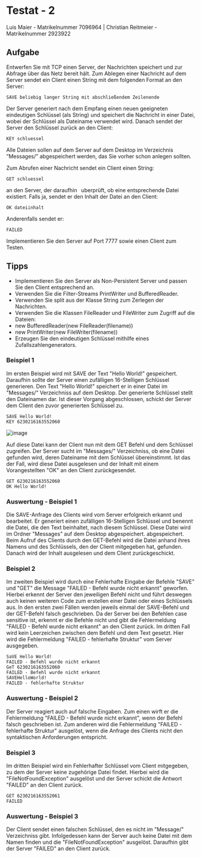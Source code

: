 # Testat - 2
	
Luis Maier - Matrikelnummer 7096964 |
Christian Reitmeier - Matrikelnummer 2923922

## Aufgabe

Entwerfen Sie mit TCP einen Server, der Nachrichten speichert und zur Abfrage über das Netz bereit hält.
Zum Ablegen einer Nachricht auf dem Server sendet ein Client einen String mit dem folgenden Format an
den Server:

	SAVE beliebig langer String mit abschließendem Zeilenende

Der Server generiert nach dem Empfang einen neuen geeigneten eindeutigen Schlüssel (als String) und
speichert die Nachricht in einer Datei, wobei der Schlüssel als Dateiname verwendet wird. Danach sendet
der Server den Schlüssel zurück an den Client:

	KEY schluessel

Alle Dateien sollen auf dem Server auf dem Desktop im Verzeichnis ”Messages/” abgespeichert werden, das
Sie vorher schon anlegen sollten.

Zum Abrufen einer Nachricht sendet ein Client einen String:

	GET schluessel

an den Server, der daraufhin  uberprüft, ob eine entsprechende Datei existiert.
Falls ja, sendet er den Inhalt der Datei an den Client:

	OK dateiinhalt

Anderenfalls sendet er:

	FAILED

Implementieren Sie den Server auf Port 7777 sowie einen Client zum Testen.


## Tipps 

- Implementieren Sie den Server als Non-Persistent Server und passen Sie den Client entsprechend an.
- Verwenden Sie die Filter-Streams PrintWriter und BufferedReader.
- Verwenden Sie split aus der Klasse String zum Zerlegen der Nachrichten.
- Verwenden Sie die Klassen FileReader und FileWriter zum Zugriff auf die Dateien:
- new BufferedReader(new FileReader(filename))
- new PrintWriter(new FileWriter(filename))
- Erzeugen Sie den eindeutigen Schlüssel mithilfe eines Zufallszahlengenerators.


### Beispiel 1

Im ersten Beispiel wird mit SAVE der Text "Hello World!" gespeichert. Daraufhin sollte der Server einen zufälligen 16-Stelligen Schlüssel generieren. Den Text "Hello World!" speichert er in einer Datei im "Messages/" Verzeichniss auf dem Desktop. Der generierte Schlüssel stellt den Dateinamen dar. Ist dieser Vorgang abgeschlossen, schickt der Server dem Client den zuvor generierten Schlüssel zu.


``` 
SAVE Hello World!
KEY 6230216163552060
```
![image](https://user-images.githubusercontent.com/53625452/149752387-e3f518aa-3071-4f95-8e28-2adac162e563.png)

Auf diese Datei kann der Client nun mit dem GET Befehl und dem Schlüssel zugreifen. Der Server sucht im "Messages/" Verzeichniss, ob eine Datei gefunden wird, deren Dateiname mit dem Schlüssel übereinstimmt. Ist das der Fall, wird diese Datei ausgelesen und der Inhalt mit einem Vorangestellten "OK" an den Client zurückgesendet.

``` 
GET 6230216163552060
OK Hello World!
```

### Auswertung - Beispiel 1

Die SAVE-Anfrage des Clients wird vom Server erfolgreich erkannt und bearbeitet. Er generiert einen zufälligen 16-Stelligen Schlüssel und benennt die Datei, die den Text beinhaltet, nach diesem Schlüssel. Diese Datei wird im Ordner "Messages" auf dem Desktop abgespeichert. abgespeichert. Beim Aufruf des Clients durch den GET-Befehl wird die Datei anhand ihres Namens und des Schlüssels, den der Client mitgegeben hat, gefunden. Danach wird der Inhalt ausgelesen und dem Client zurückgeschickt.


### Beispiel 2

Im zweiten Beispiel wird durch eine Fehlerhafte Eingabe der Befehle "SAVE" und "GET" die Message "FAILED - Befehl wurde nicht erkannt" geworfen. Hierbei erkennt der Server den jeweiligen Befehl nicht und führt deswegen auch keinen weiteren Code zum erstellen einer Datei oder eines Schlüssels aus. In den ersten zwei Fällen werden jeweils einmal der SAVE-Befehl und der GET-Befehl falsch geschrieben. Da der Server bei den Befehlen case sensitive ist, erkennt er die Befehle nicht und gibt die Fehlermeldung "FAILED - Befehl wurde nicht erkannt" an den Client zurück. Im dritten Fall wird kein Leerzeichen zwischen dem Befehl und dem Text gesetzt. Hier wird die Fehlermeldung "FAILED - fehlerhafte Struktur" vom Server ausgegeben.


``` 
SaVE Hello World!
FAILED - Befehl wurde nicht erkannt
GeT 6230216163552060
FAILED - Befehl wurde nicht erkannt
SAVEHelloWorld!
FAILED - fehlerhafte Struktur
```

### Auswertung - Beispiel 2

Der Server reagiert auch auf falsche Eingaben. Zum einen wirft er die Fehlermeldung "FAILED - Befehl wurde nicht erkannt", wenn der Befehl falsch geschrieben ist. Zum anderen wird die Fehlermeldung "FAILED - fehlerhafte Struktur" ausgelöst, wenn die Anfrage des Clients nicht den syntaktischen Anforderungen entspricht.


### Beispiel 3

Im dritten Beispiel wird ein Fehlerhafter Schlüssel vom Client mitgegeben, zu dem der Server keine zugehörige Datei findet. Hierbei wird die "FileNotFoundException" ausgelöst und der Server schickt die Antwort "FAILED" an den Client zurück.

```
GET 6230216163552061
FAILED
```

### Auswertung - Beispiel 3

Der Client sendet einen falschen Schlüssel, den es nicht im "Message/" Verzeichniss gibt. Infolgedessen kann der Server auch keine Datei mit dem Namen finden und die "FileNotFoundException" ausgelöst. Daraufhin gibt der Server "FAILED" an den Client zurück.

